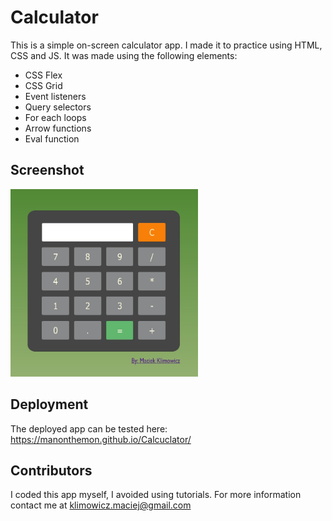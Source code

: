 # Calculator

This is a simple on-screen calculator app. I made it to practice using HTML, CSS and JS. It was made using the following elements:

- CSS Flex
- CSS Grid
- Event listeners
- Query selectors
- For each loops
- Arrow functions
- Eval function

## Screenshot

<img src="./screenshot.jpg" alt="Calculator Screenshot" width="300" height="300">

## Deployment

The deployed app can be tested here: https://manonthemon.github.io/Calcuclator/

## Contributors

I coded this app myself, I avoided using tutorials. For more information contact me at klimowicz.maciej@gmail.com

